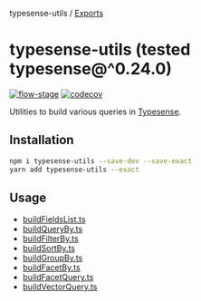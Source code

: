 typesense-utils / [Exports](modules.md)

# typesense-utils (tested typesense@^0.24.0)

[![flow-stage](https://github.com/igrek8/typesense-utils/actions/workflows/flow-stage.yml/badge.svg)](https://github.com/igrek8/typesense-utils/actions/workflows/flow-stage.yml)
[![codecov](https://codecov.io/gh/igrek8/nodejs-template/branch/main/graph/badge.svg)](https://codecov.io/gh/igrek8/nodejs-template)

Utilities to build various queries in [Typesense](https://typesense.org/).

## Installation

```bash
npm i typesense-utils --save-dev --save-exact
yarn add typesense-utils --exact
```

## Usage

- [buildFieldsList.ts](./src/buildFieldsList.test.ts)
- [buildQueryBy.ts](./src/buildQueryBy.test.ts)
- [buildFilterBy.ts](./src/buildFilterBy.test.ts)
- [buildSortBy.ts](./src/buildSortBy.test.ts)
- [buildGroupBy.ts](./src/buildGroupBy.test.ts)
- [buildFacetBy.ts](./src/buildFacetBy.test.ts)
- [buildFacetQuery.ts](./src/buildFacetQuery.test.ts)
- [buildVectorQuery.ts](./src/buildVectorQuery.test.ts)
